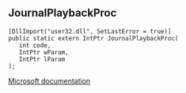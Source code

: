 ## JournalPlaybackProc

```
[DllImport("user32.dll", SetLastError = true)]
public static extern IntPtr JournalPlaybackProc(
   int code,
   IntPtr wParam,
   IntPtr lParam
);
```

[Microsoft documentation](https://docs.microsoft.com/en-us/windows/win32/api/winuser/nf-winuser-journalplaybackproc)
